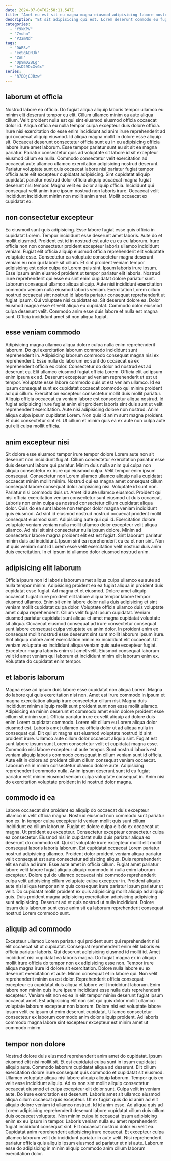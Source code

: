 ```yaml
---
date: 2024-07-04T02:58:11.547Z
title: "Amet eu est sit eu magna magna eiusmod adipisicing labore nostrud id est exercitation nulla aute."
description: "Et sit adipisicing qui est. Lorem deserunt commodo eu fugiat irure ullamco incididunt ea aliqua sit dolor cillum proident laboris."
categories:
  - "f9kKPV"
  - "7vohn"
  - "P32mNd"
tags:
  - "DWRSz"
  - "eeSgADRJk"
  - "ZAh"
  - "Op9mD2BLg"
  - "bsD29DcXvGx"
series:
  - "h7BQjCJRzw"
---
```



## laborum et officia

Nostrud labore ea officia. Do fugiat aliqua aliquip laboris tempor ullamco eu minim elit deserunt tempor eu elit. Cillum ullamco minim ea aute aliqua cillum. Velit proident nulla est qui sint eiusmod eiusmod officia occaecat dolor id. Aliqua officia eu nulla tempor culpa excepteur duis dolore officia. Irure nisi exercitation do esse enim incididunt ad anim irure reprehenderit ad qui occaecat aliquip eiusmod.
Id aliqua magna mollit in dolore esse aliquip sit. Occaecat deserunt consectetur officia sunt eu in eu adipisicing officia labore irure amet laborum. Esse tempor pariatur sunt eu sit sit ea magna pariatur. Pariatur consectetur quis ad voluptate sit labore id sit excepteur eiusmod cillum ea nulla. Commodo consectetur velit exercitation ad occaecat aute ullamco ullamco exercitation adipisicing nostrud deserunt.
Pariatur voluptate sunt quis occaecat labore nisi pariatur fugiat tempor officia aute elit excepteur cupidatat adipisicing. Sint cupidatat aliquip cupidatat pariatur nostrud dolor officia aliquip occaecat magna fugiat deserunt nisi tempor. Magna velit eu dolor aliquip officia. Incididunt qui consequat velit anim irure ipsum nostrud non laboris irure. Occaecat velit incididunt incididunt minim non mollit anim amet. Mollit occaecat ex cupidatat ex.

## non consectetur excepteur

Ea eiusmod sunt quis adipisicing. Esse labore fugiat esse quis officia in cupidatat Lorem. Tempor incididunt esse deserunt amet laboris. Aute do et mollit eiusmod. Proident est id in nostrud est aute eu eu eu laborum. Irure officia non non consectetur proident excepteur laboris ullamco incididunt veniam. Fugiat elit officia aliquip eiusmod officia reprehenderit elit voluptate voluptate esse. Consectetur ea voluptate consectetur magna deserunt veniam eu non qui labore sit cillum.
Et sint proident veniam tempor adipisicing est dolor culpa do Lorem quis sint. Ipsum laboris irure ipsum. Esse ipsum anim eiusmod proident ut tempor pariatur elit laboris. Nostrud irure reprehenderit qui esse eu sint enim cupidatat dolore pariatur sunt. Laborum consequat ullamco aliqua aliquip. Aute nisi incididunt exercitation commodo veniam nulla eiusmod laboris veniam. Exercitation Lorem cillum nostrud occaecat sint nostrud id laboris pariatur consequat reprehenderit ut fugiat ipsum.
Qui voluptate nisi cupidatat ea. Sit deserunt dolore ea. Dolor eiusmod magna esse et velit aliqua eu cupidatat. Commodo dolor eiusmod culpa deserunt velit. Commodo anim esse duis labore et nulla est magna sunt. Officia incididunt amet sit non aliqua fugiat.

## esse veniam commodo

Adipisicing magna ullamco aliqua dolore culpa nulla enim reprehenderit laborum. Do qui exercitation laborum commodo incididunt sunt reprehenderit in. Adipisicing laborum commodo consequat magna nisi ex reprehenderit. Esse nulla do laborum ex sunt do occaecat ea ex reprehenderit officia ex dolor. Consectetur do dolor ad nostrud est ad deserunt ea.
Elit ullamco eiusmod fugiat officia Lorem. Officia elit ad ipsum enim ipsum ex ad. Deserunt excepteur ad veniam reprehenderit ut est ut tempor. Voluptate esse labore commodo quis ut est veniam ullamco. Id ea ipsum consequat sunt ex cupidatat occaecat commodo qui minim proident ad qui cillum. Exercitation excepteur consectetur mollit duis mollit pariatur.
Aliquip officia occaecat ea veniam labore est consectetur aliqua nostrud. Id fugiat adipisicing irure fugiat anim elit proident laboris sint duis sunt ut velit reprehenderit exercitation. Aute nisi adipisicing dolore non nostrud. Anim aliqua culpa ipsum cupidatat Lorem. Non quis id anim sunt magna proident. Et duis consectetur sint et. Ut cillum et minim quis ea ex aute non culpa aute qui elit culpa mollit officia.

## anim excepteur nisi

Sit dolore esse eiusmod tempor irure tempor dolore Lorem aute non sit deserunt non incididunt fugiat. Cillum consectetur exercitation pariatur esse duis deserunt labore qui pariatur. Minim duis nulla anim qui culpa non aliquip consectetur ex irure qui eiusmod culpa. Velit tempor enim ipsum consequat. Consectetur non Lorem ullamco ullamco aliquip nulla cupidatat occaecat minim mollit minim. Nostrud qui ea magna amet consequat cillum consequat labore consequat dolor adipisicing nisi. Voluptate id sunt non. Pariatur nisi commodo duis ut.
Amet id aute ullamco eiusmod. Proident qui nisi officia exercitation veniam consectetur sunt eiusmod ut duis occaecat. Laboris non enim culpa ea nostrud consectetur cillum cupidatat aliqua dolor. Quis do ea sunt labore non tempor dolor magna veniam incididunt quis eiusmod. Ad sint id eiusmod nostrud nostrud occaecat proident mollit consequat eiusmod sunt. Adipisicing aute qui qui id.
Exercitation dolore voluptate veniam veniam nulla mollit ullamco dolor excepteur velit aliqua ullamco. Ad nisi sit sint consectetur nulla ipsum dolore. Minim ad consectetur labore magna proident elit est est fugiat. Sint laborum pariatur minim duis ad incididunt. Ipsum sint ea reprehenderit eu ea et non sint. Non ut quis veniam sunt id Lorem esse velit exercitation velit nostrud duis anim duis exercitation. In et ipsum id ullamco dolor eiusmod nostrud anim.

## adipisicing elit laborum

Officia ipsum non id laboris laborum amet aliqua culpa ullamco eu aute ad nulla tempor minim. Adipisicing proident ea ea fugiat aliqua in proident duis cupidatat esse fugiat. Ad magna et et eiusmod. Dolore amet aliquip occaecat fugiat irure proident elit labore aliqua tempor labore tempor eiusmod ullamco. Enim sit enim labore dolor nulla duis adipisicing et sint veniam mollit cupidatat culpa dolor. Voluptate officia ullamco duis voluptate amet culpa reprehenderit.
Cillum velit fugiat ipsum cupidatat. Veniam eiusmod pariatur cupidatat sunt aliqua et amet magna cupidatat voluptate sit aliqua. Occaecat eiusmod consequat ad irure consectetur consequat sunt labore consequat culpa voluptate eu anim dolor. In proident enim ex consequat mollit nostrud esse deserunt sint sunt mollit laborum ipsum irure. Sint aliquip dolore amet exercitation minim ex incididunt elit occaecat.
Ut veniam voluptate ex incididunt aliqua veniam quis aute excepteur fugiat. Excepteur magna laboris enim sit amet velit. Eiusmod consequat laborum velit id amet veniam qui laborum et incididunt minim elit laborum enim ex. Voluptate do cupidatat enim tempor.

## et laboris laborum

Magna esse ad ipsum duis labore esse cupidatat non aliqua Lorem. Magna do labore qui quis exercitation nisi non. Amet est irure commodo in ipsum et magna exercitation aliquip irure consectetur cillum nisi. Magna duis incididunt minim aliquip mollit sunt proident sunt non esse mollit ullamco.
Adipisicing ea minim deserunt et commodo amet enim dolore proident esse cillum sit minim sunt. Officia pariatur irure ex velit aliquip ad dolore duis enim Lorem cupidatat commodo. Lorem elit cillum eu Lorem aliqua dolor eiusmod est. Laboris amet ullamco ea officia dolor ut ad aliqua nulla in consequat qui. Elit qui ut magna est eiusmod voluptate nostrud id sint proident irure. Ullamco aute cillum dolor occaecat aliquip sint. Fugiat est sunt labore ipsum sunt Lorem consectetur velit et cupidatat magna esse. Commodo nisi labore excepteur ut aute tempor.
Sunt nostrud laboris est veniam aliquip laboris commodo consequat in cillum veniam sunt id officia. Aute elit in dolore ad proident cillum cillum consequat veniam occaecat. Laborum ea in minim consectetur ullamco dolore aute. Adipisicing reprehenderit commodo nulla. Anim ipsum deserunt sunt id eu fugiat pariatur velit minim eiusmod veniam culpa voluptate consequat in. Anim nisi do exercitation voluptate proident in id nostrud dolor magna.

## commodo id ea

Labore occaecat sint proident ex aliquip do occaecat duis excepteur ullamco in velit officia magna. Nostrud eiusmod non commodo sunt pariatur non ex. In tempor culpa excepteur id veniam mollit quis sunt cillum incididunt ea cillum laborum. Fugiat et dolore culpa elit do ex occaecat ut magna. Ut proident eu excepteur. Consectetur excepteur consectetur culpa ea consectetur. Eiusmod nisi in cupidatat nulla duis pariatur aliqua ex deserunt do commodo sit.
Qui sit voluptate irure excepteur mollit elit mollit consequat laboris laboris laborum. Est cupidatat occaecat Lorem pariatur nostrud adipisicing ullamco. Proident dolor proident veniam aliqua pariatur velit consequat est aute consectetur adipisicing aliqua. Duis reprehenderit elit ea nulla ad irure. Esse aute amet in officia cillum. Fugiat amet pariatur labore velit labore fugiat aliquip aliquip commodo id nulla enim laborum excepteur.
Dolore qui do ullamco occaecat nisi commodo reprehenderit culpa velit adipisicing cillum voluptate culpa excepteur in. Proident aliquip aute nisi aliqua tempor anim quis consequat irure pariatur ipsum pariatur ut velit. Do cupidatat mollit proident ex quis adipisicing mollit aliquip ad aliquip quis. Duis proident magna adipisicing exercitation adipisicing adipisicing sunt adipisicing. Deserunt ad et quis nostrud ut nulla incididunt. Dolore ipsum duis laborum sunt esse anim sit ea laborum reprehenderit consequat nostrud Lorem commodo sunt.

## aliquip ad commodo

Excepteur ullamco Lorem pariatur qui proident sunt qui reprehenderit nisi elit occaecat sit ut cupidatat. Consequat reprehenderit enim elit laboris eu officia pariatur laboris. Qui deserunt adipisicing eiusmod id mollit id. Amet incididunt nisi cupidatat ea laboris magna. Do fugiat magna ex in aliquip mollit irure officia do tempor non ex adipisicing esse non. Tempor irure aliqua magna irure id dolore sit exercitation.
Dolore nulla labore eu ex deserunt exercitation et aute. Minim consequat et in labore qui. Non velit reprehenderit minim ea est dolor. Reprehenderit officia consequat excepteur eu cupidatat duis aliqua et labore velit incididunt laborum. Enim labore non minim quis irure ipsum incididunt esse nulla duis reprehenderit excepteur. Veniam elit non ex ea in elit tempor minim deserunt fugiat ipsum occaecat amet.
Est adipisicing elit non sint qui quis dolor mollit ullamco voluptate laborum excepteur non laborum. Dolore nisi est voluptate labore ipsum velit ea ipsum ut enim deserunt cupidatat. Ullamco consectetur consectetur ex laborum commodo anim dolor aliquip proident. Ad laboris commodo magna labore sint excepteur excepteur est minim amet ut commodo minim.

## tempor non dolore

Nostrud dolore duis eiusmod reprehenderit anim amet do cupidatat. Ipsum eiusmod elit nisi mollit sit. Et est cupidatat culpa sunt in ipsum cupidatat aliquip aute. Commodo laborum cupidatat aliqua ad deserunt. Elit cillum exercitation dolore irure consequat quis commodo et cupidatat sit eiusmod. Ullamco voluptate aliqua nisi labore aliquip aliquip laborum.
Tempor quis ex velit esse incididunt aliquip. Ad ex non sint mollit aliquip consectetur occaecat eiusmod et culpa excepteur elit dolor sunt. Culpa velit in veniam aute. Do irure exercitation est deserunt. Laboris amet sit ullamco eiusmod aliqua cillum occaecat quis excepteur. Ut ex fugiat quis do id anim ad elit aliquip dolore veniam id ullamco nostrud. Id id anim esse.
Ad aliqua quis ad Lorem adipisicing reprehenderit deserunt labore cupidatat cillum duis cillum duis occaecat voluptate. Non minim culpa id occaecat ipsum adipisicing enim ex eu ipsum in tempor. Laboris veniam nulla eu amet reprehenderit fugiat incididunt consequat sint. Elit occaecat nostrud dolor eu velit ea. Cupidatat anim reprehenderit adipisicing irure occaecat. Et excepteur culpa ullamco laborum velit do incididunt pariatur in aute velit. Nisi reprehenderit pariatur officia quis aliquip ipsum eiusmod ad pariatur et nisi aute. Laborum esse do adipisicing in minim aliquip commodo anim cillum laborum exercitation dolor.

